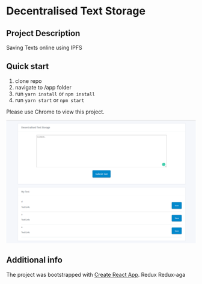 # Decentralised Text Storage

## Project Description
Saving Texts online using IPFS

## Quick start
1. clone repo
2. navigate to /app folder
3. run `yarn install` or `npm install`
4. run `yarn start` or `npm start`

Please use Chrome to view this project.

![Screenshot of Project](https://raw.githubusercontent.com/wjsoft08/Decentralised_Text_Storage/master/SyloTestScreenShot.PNG)

## Additional info

The project was bootstrapped with [Create React App](https://github.com/facebook/create-react-app).
Redux
Redux-aga
